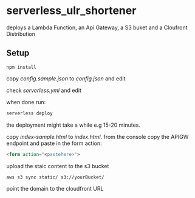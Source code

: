 # serverless_ulr_shortener

deploys a Lambda Function, an Api Gateway, a S3 buket and a Cloufront Distribution

## Setup

 ```node
 npm install
 ```

copy *config.sample.json* to *config.json* and edit

check *serverless.yml* and edit

when done run:
```bash
serverless deploy
```

the deployment might take a while e.g 15-20 minutes.

copy *index-sample.html* to *index.html*. from the console copy the APIGW endpoint and paste in the form action:

```html
<form action="<pastehere>">
```

upload the staic content to the s3 bucket

```bash
aws s3 sync static/ s3://yourBucket/
```

point the domain to the cloudfront URL